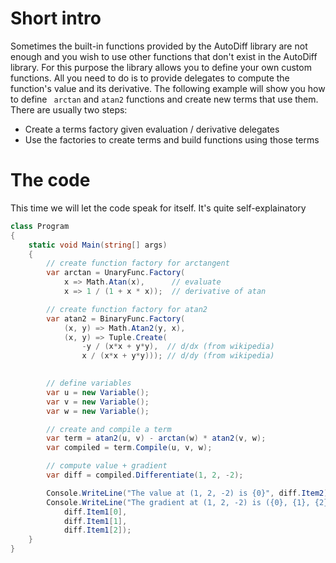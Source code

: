 # Short intro
Sometimes the built-in functions provided by the AutoDiff library are not enough and you wish to use other functions that don't exist in the AutoDiff library. For this purpose the library allows you to define your own custom functions. All you need to do is to provide delegates to compute the function's value and its derivative. The following example will show you how to define ` arctan` and `atan2` functions and create new terms that use them. There are usually two steps:
* Create a terms factory given evaluation / derivative delegates
* Use the factories to create terms and build functions using those terms

# The code
This time we will let the code speak for itself. It's quite self-explainatory
```c#
class Program
{
    static void Main(string[] args)
    {
        // create function factory for arctangent
        var arctan = UnaryFunc.Factory(
            x => Math.Atan(x),      // evaluate
            x => 1 / (1 + x * x));  // derivative of atan

        // create function factory for atan2
        var atan2 = BinaryFunc.Factory(
            (x, y) => Math.Atan2(y, x),
            (x, y) => Tuple.Create(
                -y / (x*x + y*y),  // d/dx (from wikipedia)
                x / (x*x + y*y))); // d/dy (from wikipedia)

        
        // define variables
        var u = new Variable();
        var v = new Variable();
        var w = new Variable();

        // create and compile a term
        var term = atan2(u, v) - arctan(w) * atan2(v, w);
        var compiled = term.Compile(u, v, w);

        // compute value + gradient
        var diff = compiled.Differentiate(1, 2, -2);

        Console.WriteLine("The value at (1, 2, -2) is {0}", diff.Item2);
        Console.WriteLine("The gradient at (1, 2, -2) is ({0}, {1}, {2})",
            diff.Item1[0], 
            diff.Item1[1], 
            diff.Item1[2]);
    }
}
```
